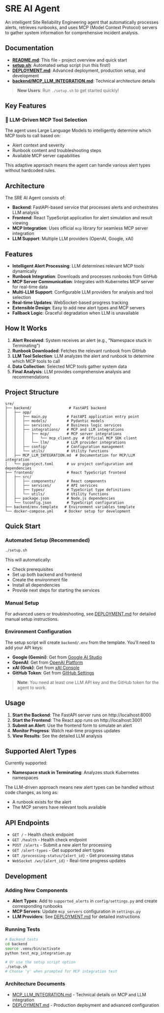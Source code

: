 # SRE AI Agent

An intelligent Site Reliability Engineering agent that automatically processes alerts, retrieves runbooks, and uses MCP (Model Context Protocol) servers to gather system information for comprehensive incident analysis.

## Documentation

- **[README.md](README.md)**: This file - project overview and quick start
- **[setup.sh](setup.sh)**: Automated setup script (run this first!)
- **[DEPLOYMENT.md](DEPLOYMENT.md)**: Advanced deployment, production setup, and development
- **[backend/MCP_LLM_INTEGRATION.md](backend/MCP_LLM_INTEGRATION.md)**: Technical architecture details

> **New Users**: Run `./setup.sh` to get started quickly!

## Key Features

### 🧠 LLM-Driven MCP Tool Selection
The agent uses Large Language Models to intelligently determine which MCP tools to call based on:
- Alert context and severity
- Runbook content and troubleshooting steps  
- Available MCP server capabilities

This adaptive approach means the agent can handle various alert types without hardcoded rules.

## Architecture

The SRE AI Agent consists of:

- **Backend**: FastAPI-based service that processes alerts and orchestrates LLM analysis
- **Frontend**: React TypeScript application for alert simulation and result viewing  
- **MCP Integration**: Uses official `mcp` library for seamless MCP server integration
- **LLM Support**: Multiple LLM providers (OpenAI, Google, xAI)

## Features

- **Intelligent Alert Processing**: LLM determines relevant MCP tools dynamically
- **Runbook Integration**: Downloads and processes runbooks from GitHub
- **MCP Server Communication**: Integrates with Kubernetes MCP server for real-time data
- **Multi-LLM Support**: Configurable LLM providers for analysis and tool selection
- **Real-time Updates**: WebSocket-based progress tracking
- **Extensible Design**: Easy to add new alert types and MCP servers
- **Fallback Logic**: Graceful degradation when LLM is unavailable

## How It Works

1. **Alert Received**: System receives an alert (e.g., "Namespace stuck in Terminating")
2. **Runbook Downloaded**: Fetches the relevant runbook from GitHub
3. **LLM Tool Selection**: LLM analyzes the alert and runbook to determine which MCP tools to call
4. **Data Collection**: Selected MCP tools gather system data
5. **Final Analysis**: LLM provides comprehensive analysis and recommendations

## Project Structure

```
sre/
├── backend/                 # FastAPI backend
│   ├── app/
│   │   ├── main.py         # FastAPI application entry point
│   │   ├── models/         # Pydantic models
│   │   ├── services/       # Business logic services
│   │   ├── integrations/   # MCP and LLM integrations
│   │   │   ├── mcp/        # MCP server integrations
│   │   │   │   └── mcp_client.py  # Official MCP SDK client
│   │   │   └── llm/        # LLM provider integrations
│   │   ├── config/         # Configuration management
│   │   └── utils/          # Utility functions
│   ├── MCP_LLM_INTEGRATION.md  # Documentation for MCP/LLM integration
│   └── pyproject.toml      # uv project configuration and dependencies
├── frontend/               # React TypeScript frontend
│   ├── src/
│   │   ├── components/     # React components
│   │   ├── services/       # API services
│   │   ├── types/          # TypeScript type definitions
│   │   └── utils/          # Utility functions
│   ├── package.json        # Node.js dependencies
│   └── tsconfig.json       # TypeScript configuration
├── backend/env.template   # Environment variables template
└── docker-compose.yml     # Docker setup for development
```

## Quick Start

### Automated Setup (Recommended)

```bash
./setup.sh
```

This will automatically:
- Check prerequisites
- Set up both backend and frontend
- Create the environment file
- Install all dependencies
- Provide next steps for starting the services

### Manual Setup

For advanced users or troubleshooting, see [DEPLOYMENT.md](DEPLOYMENT.md) for detailed manual setup instructions.

### Environment Configuration

The setup script will create `backend/.env` from the template. You'll need to add your API keys:

- **Google (Gemini)**: Get from [Google AI Studio](https://aistudio.google.com/app/apikey)
- **OpenAI**: Get from [OpenAI Platform](https://platform.openai.com/api-keys)
- **xAI (Grok)**: Get from [xAI Console](https://console.x.ai/)
- **GitHub Token**: Get from [GitHub Settings](https://github.com/settings/tokens)

> **Note**: You need at least one LLM API key and the GitHub token for the agent to work.

## Usage

1. **Start the Backend**: The FastAPI server runs on http://localhost:8000
2. **Start the Frontend**: The React app runs on http://localhost:3001
3. **Submit an Alert**: Use the frontend form to simulate an alert
4. **Monitor Progress**: Watch real-time progress updates
5. **View Results**: See the detailed LLM analysis

## Supported Alert Types

Currently supported:
- **Namespace stuck in Terminating**: Analyzes stuck Kubernetes namespaces

The LLM-driven approach means new alert types can be handled without code changes, as long as:
- A runbook exists for the alert
- The MCP servers have relevant tools available

## API Endpoints

- `GET /` - Health check endpoint
- `GET /health` - Health check endpoint
- `POST /alerts` - Submit a new alert for processing
- `GET /alert-types` - Get supported alert types
- `GET /processing-status/{alert_id}` - Get processing status
- `WebSocket /ws/{alert_id}` - Real-time progress updates

## Development

### Adding New Components

- **Alert Types**: Add to `supported_alerts` in `config/settings.py` and create corresponding runbooks
- **MCP Servers**: Update `mcp_servers` configuration in `settings.py` 
- **LLM Providers**: See [DEPLOYMENT.md](DEPLOYMENT.md) for detailed instructions

### Running Tests

```bash
# Backend tests
cd backend
source .venv/bin/activate
python test_mcp_integration.py

# Or use the setup script option
./setup.sh
# Choose 'y' when prompted for MCP integration test
```

### Architecture Documents

- [MCP_LLM_INTEGRATION.md](backend/MCP_LLM_INTEGRATION.md) - Technical details on MCP and LLM integration
- [DEPLOYMENT.md](DEPLOYMENT.md) - Production deployment and advanced configuration
